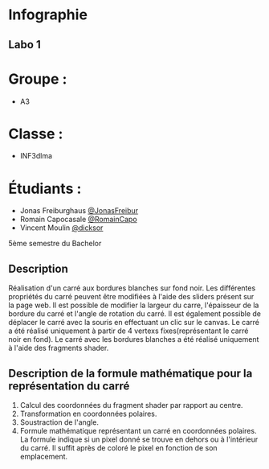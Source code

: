 # Infographie
## Labo 1

# Groupe :

* A3

# Classe :

* INF3dlma

# Étudiants :

* Jonas Freiburghaus [@JonasFreibur](https://github.com/JonasFreibur)
* Romain Capocasale [@RomainCapo](https://github.com/RomainCapo)
* Vincent Moulin [@dicksor](https://github.com/dicksor)

5ème semestre du Bachelor

## Description

Réalisation d'un carré aux bordures blanches sur fond noir. Les différentes propriétés du carré peuvent être modifiées à l'aide des sliders présent sur la page web.
Il est possible de modifier la largeur du carre, l'épaisseur de la bordure du carré et l'angle de rotation du carré.
Il est également possible de déplacer le carré avec la souris en effectuant un clic sur le canvas.
Le carré a été réalisé uniquement à partir de 4 vertexs fixes(représentant le carré noir en fond). Le carré avec les bordures blanches a été réalisé uniquement à l'aide des fragments shader.

## Description de la formule mathématique pour la représentation du carré

1. Calcul des coordonnées du fragment shader par rapport au centre.
2. Transformation en coordonnées polaires.
3. Soustraction de l'angle.
4. Formule mathématique représentant un carré en coordonnées polaires. La formule indique si un pixel donné se trouve en dehors ou à l'intérieur du carré. Il suffit après de coloré le pixel en fonction de son emplacement.
